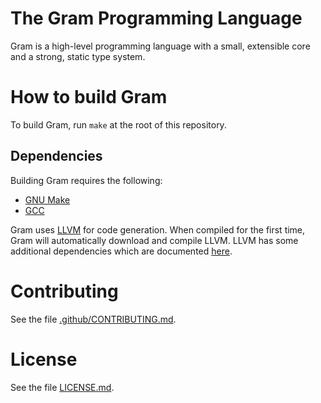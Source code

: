 # The Gram Programming Language

Gram is a high-level programming language with a small, extensible core and a strong, static type system.

# How to build Gram

To build Gram, run `make` at the root of this repository.

## Dependencies

Building Gram requires the following:

* [GNU Make](http://savannah.gnu.org/projects/make)
* [GCC](https://gcc.gnu.org/)

Gram uses [LLVM](http://llvm.org/) for code generation. When compiled for the first time, Gram will automatically download and compile LLVM. LLVM has some additional dependencies which are documented [here](http://llvm.org/docs/GettingStarted.html#requirements).

# Contributing

See the file [.github/CONTRIBUTING.md](https://github.com/boyers/gram/blob/master/.github/CONTRIBUTING.md).

# License

See the file [LICENSE.md](https://github.com/boyers/gram/blob/master/LICENSE.md).
